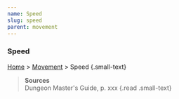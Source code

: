 ```yaml
---
name: Speed
slug: speed
parent: movement
---
```

### Speed
[Home](dm-operations-center) > [Movement](movement) > Speed {.small-text}



> **Sources** <br/>
> Dungeon Master's Guide, p. xxx
{.read .small-text}
